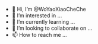 - 👋 Hi, I’m @WoYaoXiaoCheChe
- 👀 I’m interested in ...
- 🌱 I’m currently learning ...
- 💞️ I’m looking to collaborate on ...
- 📫 How to reach me ...

<!---
WoYaoXiaoCheChe/WoYaoXiaoCheChe is a ✨ special ✨ repository because its `README.md` (this file) appears on your GitHub profile.
You can click the Preview link to take a look at your changes.
--->
